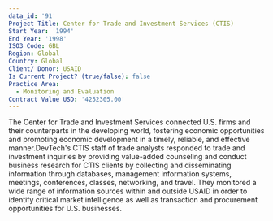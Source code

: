 ```yaml
---
data_id: '91'
Project Title: Center for Trade and Investment Services (CTIS)
Start Year: '1994'
End Year: '1998'
ISO3 Code: GBL
Region: Global
Country: Global
Client/ Donor: USAID
Is Current Project? (true/false): false
Practice Area:
  - Monitoring and Evaluation
Contract Value USD: '4252305.00'
---
```

The Center for Trade and Investment Services connected U.S. firms and their counterparts in the developing world, fostering economic opportunities and promoting economic development in a timely, reliable, and effective manner.DevTech's CTIS staff of trade analysts responded to trade and investment inquiries by providing value-added counseling and conduct business research for CTIS clients by collecting and disseminating information through databases, management information systems, meetings, conferences, classes, networking, and travel. They monitored a wide range of information sources within and outside USAID in order to identify critical market intelligence as well as transaction and procurement opportunities for U.S. businesses.